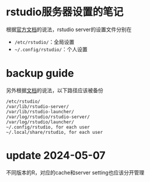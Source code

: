 # rstudio服务器设置的笔记

根据[官方文档](https://docs.rstudio.com/ide/server-pro/r_sessions/customizing_session_settings.html)的说法，rstudio server的设置文件分别在

- `/etc/rstudio/`：全局设置
- `~/.config/rstudio/`：个人设置

# backup guide

另外根据[文档](https://docs.rstudio.com/ide/server-pro/server_management/backup_guide.html)的说法，以下路径应该被备份

```
/etc/rstudio/
/var/lib/rstudio-server/
/var/lib/rstudio-launcher/
/var/log/rstudio/rstudio-server/
/var/log/rstudio/launcher/
~/.config/rstudio, for each user
~/.local/share/rstudio, for each user
```

# update 2024-05-07

不同版本的R，对应的cache和server setting也应该分开管理
